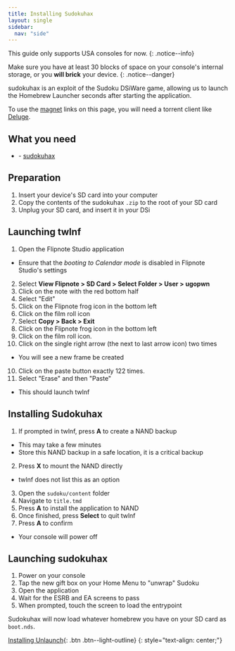 ```yaml
---
title: Installing Sudokuhax
layout: single
sidebar:
  nav: "side"
---
```


This guide only supports USA consoles for now.
{: .notice--info}

Make sure you have at least 30 blocks of space on your console's internal storage, or you **will brick** your device.
{: .notice--danger}

sudokuhax is an exploit of the Sudoku DSiWare game, allowing us to launch the Homebrew Launcher seconds after starting the application.

To use the [magnet](https://en.wikipedia.org/wiki/Magnet_URI_scheme) links on this page, you will need a torrent client like [Deluge](https://dev.deluge-torrent.org/wiki/Download).

## What you need
- <i class="fa fa-magnet" aria-hidden="true" title="This is a magnet link. Use a torrent client to download the file."></i> -  [sudokuhax](magnet:?xt=urn:btih:fd4dcb2f954f48adb2af96326609f9c3f3ae2a7a&dn=sudokuhax.zip&tr=http%3a%2f%2ftracker.tfile.me%2fannounce&tr=udp%3a%2f%2f9.rarbg.com%3a2710%2fannounce&tr=udp%3a%2f%2fexplodie.org%3a6969%2fannounce&tr=udp%3a%2f%2ftorrent.gresille.org%3a80%2fannounce&tr=udp%3a%2f%2ftracker.yoshi210.com%3a6969%2fannounce&tr=http%3a%2f%2fexplodie.org%3a6969%2fannounce&tr=http%3a%2f%2ftracker1.wasabii.com.tw%3a6969%2fannounce&tr=udp%3a%2f%2ftracker.coppersurfer.tk%3a6969%2fannounce&tr=udp%3a%2f%2fp4p.arenabg.com%3a1337%2fannounce&tr=http%3a%2f%2ftracker.opentrackr.org%3a1337%2fannounce&tr=udp%3a%2f%2ftracker.tiny-vps.com%3a6969%2fannounce&tr=http%3a%2f%2ftorrent.gresille.org%2fannounce&tr=udp%3a%2f%2ftracker.filetracker.pl%3a8089%2fannounce&tr=http%3a%2f%2ftracker.aletorrenty.pl%3a2710%2fannounce&tr=udp%3a%2f%2fzer0day.ch%3a1337%2fannounce&tr=http%3a%2f%2fp4p.arenabg.com%3a1337%2fannounce&tr=http%3a%2f%2ftracker.baravik.org%3a6970%2fannounce&tr=udp%3a%2f%2ftracker.opentrackr.org%3a1337%2fannounce&tr=udp%3a%2f%2ftracker.aletorrenty.pl%3a2710%2fannounce&tr=udp%3a%2f%2ftracker.leechers-paradise.org%3a6969%2fannounce)

## Preparation

1. Insert your device's SD card into your computer
2. Copy the contents of the sudokuhax `.zip` to the root of your SD card
3. Unplug your SD card, and insert it in your DSi

## Launching twlnf
1. Open the Flipnote Studio application
  - Ensure that the *booting to Calendar mode* is disabled in Flipnote Studio's settings
2. Select **View Flipnote > SD Card > Select Folder > User > ugopwn**
3. Click on the note with the red bottom half
4. Select "Edit"
5. Click on the Flipnote frog icon in the bottom left
6. Click on the film roll icon
7. Select **Copy > Back > Exit**
8. Click on the Flipnote frog icon in the bottom left
8. Click on the film roll icon.
9. Click on the single right arrow (the next to last arrow icon) two times
  - You will see a new frame be created
10. Click on the paste button exactly 122 times.
11. Select "Erase" and then "Paste"
  - This should launch twlnf

## Installing Sudokuhax
1. If prompted in twlnf, press **A** to create a NAND backup
  - This may take a few minutes
  - Store this NAND backup in a safe location, it is a critical backup
2. Press **X** to mount the NAND directly
  - twlnf does not list this as an option
3. Open the `sudoku/content` folder
4. Navigate to `title.tmd`
5. Press **A** to install the application to NAND
6. Once finished, press **Select** to quit twlnf
7. Press **A** to confirm
  - Your console will power off

## Launching sudokuhax

1. Power on your console
2. Tap the new gift box on your Home Menu to "unwrap" Sudoku
3. Open the application
4. Wait for the ESRB and EA screens to pass
5. When prompted, touch the screen to load the entrypoint

Sudokuhax will now load whatever homebrew you have on your SD card as `boot.nds`.

[Installing Unlaunch](/guide/installing-unlaunch){: .btn .btn--light-outline}
{: style="text-align: center;"}

